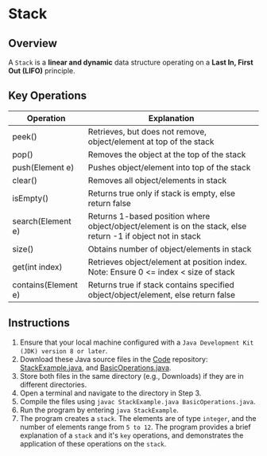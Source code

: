 # Stack

## Overview
A `Stack` is a **linear and dynamic** data structure operating on a **Last In, First Out (LIFO)** principle.

## Key Operations
| Operation           | Explanation                                                                                                 |
|---------------------|-------------------------------------------------------------------------------------------------------------|
| peek()              | Retrieves, but does not remove, object/element at top of the stack                                          |
| pop()               | Removes the object at the top of the stack                                                                  |
| push(Element e)     | Pushes object/element into top of the stack                                                                 |
| clear()             | Removes all object/elements in stack                                                                        |
| isEmpty()           | Returns true only if stack is empty, else return false                                                      |
| search(Element e)   | Returns 1-based position where object/object/element is on the stack, else return -1 if object not in stack |
| size()              | Obtains number of object/elements in stack                                                                  |
| get(int index)      | Retrieves object/element at position index. Note: Ensure 0 <= index < size of stack                         |
| contains(Element e) | Returns true if stack contains specified object/object/element, else return false                           |

## Instructions
1. Ensure that your local machine configured with a `Java Development Kit (JDK) version 8 or later`.
2. Download these Java source files in the [Code](https://github.com/shumarb/code/tree/main) repository: [StackExample.java](https://github.com/shumarb/code/tree/main/code/data-structures/StackExample.java), and [BasicOperations.java](https://github.com/shumarb/code/tree/main/code/BasicOperations.java).
3. Store both files in the same directory (e.g., Downloads) if they are in different directories.
4. Open a terminal and navigate to the directory in Step 3.
5. Compile the files using `javac StackExample.java BasicOperations.java`.
6. Run the program by entering `java StackExample`.
7. The program creates a `stack`. The elements are of type `integer`, and the number of elements range from `5 to 12`. The program provides a brief explanation of a `stack` and it's `key` operations, and demonstrates the application of these operations on the `stack`.
